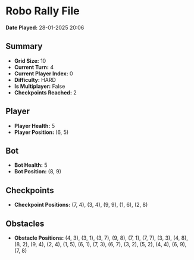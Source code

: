 # Robo Rally File
**Date Played:** 28-01-2025 20:06

## Summary
- **Grid Size:** 10
- **Current Turn:** 4
- **Current Player Index:** 0
- **Difficulty:** HARD
- **Is Multiplayer:** False
- **Checkpoints Reached:** 2

## Player
- **Player Health:** 5
- **Player Position:** (6, 5)

## Bot
- **Bot Health:** 5
- **Bot Position:** (8, 9)

## Checkpoints
- **Checkpoint Positions:** (7, 4), (3, 4), (9, 9), (1, 6), (2, 8)

## Obstacles
- **Obstacle Positions:** (4, 3), (3, 1), (3, 7), (9, 8), (7, 1), (7, 7), (3, 3), (4, 8), (8, 2), (9, 4), (2, 4), (1, 5), (6, 1), (7, 3), (6, 7), (3, 2), (5, 2), (4, 4), (6, 9), (7, 8)

